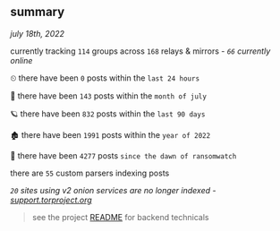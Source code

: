 
## summary
_july 18th, 2022_

currently tracking `114` groups across `168` relays & mirrors - _`66` currently online_

⏲ there have been `0` posts within the `last 24 hours`

🦈 there have been `143` posts within the `month of july`

🪐 there have been `832` posts within the `last 90 days`

🏚 there have been `1991` posts within the `year of 2022`

🦕 there have been `4277` posts `since the dawn of ransomwatch`

there are `55` custom parsers indexing posts

_`20` sites using v2 onion services are no longer indexed - [support.torproject.org](https://support.torproject.org/onionservices/v2-deprecation/)_

> see the project [README](https://github.com/joshhighet/ransomwatch#ransomwatch--) for backend technicals
